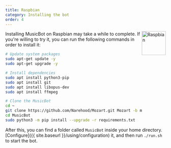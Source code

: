 ```yaml
---
title: Raspbian
category: Installing the bot
order: 4
---
```


<img class="doc-img" src="{{ site.baseurl }}/images/raspbian.png" alt="Raspbian" style="width: 75px; float: right;"/>

Installing MusicBot on Raspbian may take a while to complete.
If you're willing to try it, you can run the following commands in order to install it:

```bash
# Update system packages
sudo apt-get update -y
sudo apt-get upgrade -y

# Install dependencies
sudo apt install python3-pip
sudo apt install git
sudo apt install libopus-dev
sudo apt install ffmpeg

# Clone the MusicBot
cd ~
git clone https://github.com/Narehood/Mozart.git Mozart -b master
cd MusicBot
sudo python3 -m pip install --upgrade -r requirements.txt
```

After this, you can find a folder called `MusicBot` inside your home directory. [Configure]({{ site.baseurl }}/using/configuration) it, and then run `./run.sh` to start the bot.
